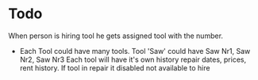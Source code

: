 # Todo

When person is hiring tool he gets assigned tool with the number.

* Each Tool could have many tools.
	Tool 'Saw' could have Saw Nr1, Saw Nr2, Saw Nr3 
    Each tool will have it's own history repair dates, prices, rent history.
    If tool in repair it disabled not available to hire   